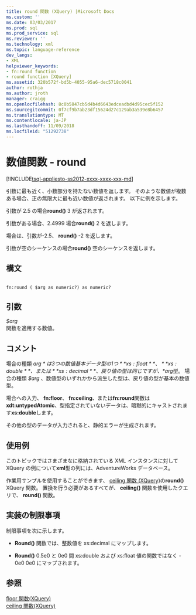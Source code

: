 ```yaml
---
title: round 関数 (XQuery) |Microsoft Docs
ms.custom: ''
ms.date: 03/03/2017
ms.prod: sql
ms.prod_service: sql
ms.reviewer: ''
ms.technology: xml
ms.topic: language-reference
dev_langs:
- XML
helpviewer_keywords:
- fn:round function
- round function [XQuery]
ms.assetid: 320b572f-bd5b-4055-95a6-dec5718c0041
author: rothja
ms.author: jroth
manager: craigg
ms.openlocfilehash: 8c0b5847cb5d4b4d6643edceadbd4d95cec5f152
ms.sourcegitcommit: 0f7cf9b7ab23df15624d27c129ab3a539e8b6457
ms.translationtype: MT
ms.contentlocale: ja-JP
ms.lasthandoff: 11/09/2018
ms.locfileid: "51292738"
---
```

# <a name="numeric-values-functions---round"></a>数値関数 - round
[!INCLUDE[tsql-appliesto-ss2012-xxxx-xxxx-xxx-md](../includes/tsql-appliesto-ss2012-xxxx-xxxx-xxx-md.md)]

  引数に最も近く、小数部分を持たない数値を返します。 そのような数値が複数ある場合、正の無限大に最も近い数値が返されます。 以下に例を示します。  
  
 引数が 2.5 の場合**round()** 3 が返されます。  
  
 引数がある場合、2.4999 場合**round()** 2 を返します。  
  
 場合は、引数が-2.5、 **round()** -2 を返します。  
  
 引数が空のシーケンスの場合**round()** 空のシーケンスを返します。  
  
## <a name="syntax"></a>構文  
  
```  
  
fn:round ( $arg as numeric?) as numeric?  
```  
  
## <a name="arguments"></a>引数  
 *$arg*  
 関数を適用する数値。  
  
## <a name="remarks"></a>コメント  
 場合の種類 *$arg*は 3 つの数値基本データ型の 1 つ**xs:float**、 **xs:double**、または**xs:decimal**、戻り値の型は同じですが、*$arg*型。 場合の種類 *$arg* 、数値型のいずれかから派生した型は、戻り値の型が基本の数値型。  
  
 場合への入力、 **fn:floor**、 **fn:ceiling**、または**fn:round**関数は**xdt:untypedAtomic**、型指定されていないデータは、暗黙的にキャストされます**xs:double**します。  
  
 その他の型のデータが入力されると、静的エラーが生成されます。  
  
## <a name="examples"></a>使用例  
 このトピックではさまざまなに格納されている XML インスタンスに対して XQuery の例について**xml**型の列には、AdventureWorks データベース。  
  
 作業用サンプルを使用することができます、 [ceiling 関数 (XQuery)](../xquery/numeric-values-functions-ceiling.md)の**round()** XQuery 関数。 置換を行う必要があるすべてが、 **ceiling()** 関数を使用したクエリで、 **round()** 関数。  
  
## <a name="implementation-limitations"></a>実装の制限事項  
 制限事項を次に示します。  
  
-   **Round()** 関数では、整数値を xs:decimal にマップします。  
  
-   **Round()** 0.5e0 と 0e0 間 xs:double および xs:float 値の関数ではなく - 0e0 0e0 にマップされます。  
  
## <a name="see-also"></a>参照  
 [floor 関数&#40;XQuery&#41;](../xquery/numeric-values-functions-floor.md)   
 [ceiling 関数&#40;XQuery&#41;](../xquery/numeric-values-functions-ceiling.md)  
  
  
